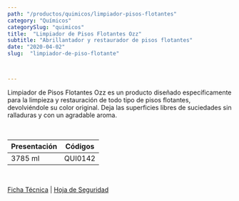 ```yaml
---
path: "/productos/quimicos/limpiador-pisos-flotantes"
category: "Químicos"
categorySlug: "quimicos"
title:  "Limpiador de Pisos Flotantes Ozz"
subtitle: "Abrillantador y restaurador de pisos flotantes"
date: "2020-04-02"
slug:  "limpiador-de-piso-flotante"



---
```

Limpiador de Pisos Flotantes Ozz es un producto diseñado específicamente para la limpieza y restauración de todo tipo de pisos flotantes, devolviéndole su color original. Deja las superficies libres de suciedades sin ralladuras y con un agradable aroma.

<br>
<table class="min-w-full md:min-w-0 divide-y-0 divide-gray-200">
          <thead class=" bg-white">
            <tr>
              <th scope="col" class="px-6 text-center text-xs font-medium text-blue-500 uppercase tracking-wider">
                Presentación
              </th>
              <th scope="col" class="px-6 py-3 text-center text-xs font-medium text-blue-500 uppercase tracking-wider">
                Códigos
              </th>
            </tr>
          </thead>
          <tbody>
            <tr class="bg-gray-400">
              <td class="px-6 py-4 whitespace-nowrap text-sm text-gray-700 text-center">
              3785 ml
              </td>
              <td class="px-6 py-4 whitespace-nowrap text-sm text-gray-700 text-center">
              QUI0142
              </td>
            </tr> 
          </tbody>
        </table>
        <br>

 <a href="../../../files/FT-limpiador-de-piso-flotante.pdf" target="_blank" rel="noopener">Ficha Técnica</a> | 
 <a href="../../../files/MSDS-limpiador-de-piso-flotante.pdf" target="_blank" rel="noopener">Hoja de Seguridad</a>



        

